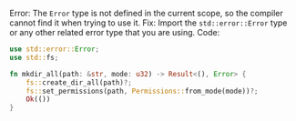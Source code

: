
Error: The `Error` type is not defined in the current scope, so the compiler cannot find it when trying to use it.
Fix: Import the `std::error::Error` type or any other related error type that you are using.
Code:
```rust
use std::error::Error;
use std::fs;

fn mkdir_all(path: &str, mode: u32) -> Result<(), Error> {
    fs::create_dir_all(path)?;
    fs::set_permissions(path, Permissions::from_mode(mode))?;
    Ok(())
}
```
